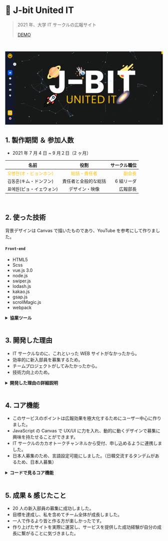 # :pushpin: J-bit United IT

> 2021 年、大学 IT サークルの広報サイト
>
> <a href="https://bit.ly/3yNto4e" target="_blank" style="fontSize:50px">DEMO</a>

</br>

![screenshot](./src/assets/readme/screenshot.png)

## 1. 製作期間 ＆ 参加人数

- 2021 年 7 月 4 日 ~ 9 月２日（2 ヶ月）

| 名前                                                      |                      役割                       |                              サークル職位 |
| --------------------------------------------------------- | :---------------------------------------------: | ----------------------------------------: |
| <span style="color:#fdc000">오병헌(オ・ビョンホン)</span> | <span style="color:#fdc000">総括・責任者</sapn> | <span style="color:#fdc000">副会長</span> |
| 김동훈(キム・ドンフン)                                    |              責任者と全般的な総括               |                                6 組リーダ |
| 표예원(ピョ・イェウォン)                                  |                 デザイン・映像                  |                                  広報部長 |

</br>

## 2. 使った技術

背景デザインは Canvas で描いたものであり、YouTube を参考にして作りました。

#### `Front-end`

- HTML5
- Scss
- vue.js 3.0
- node.js
- swiper.js
- lodash.js
- kakao.js
- gsap.js
- scrollMagic.js
- webpack

<details>
	<summary><b>協業ツール</b></summary>

![Slack](./src/assets/readme/Slack.png)

コミュニケーションツールは`Slack`や`kakaoTalk`を使い、効率的に働く環境でプロジェクトをすんなりと進めることができました。

![Slack](./src/assets/readme/Sourcetree.png)

`git`を活用し、協業することでお互いにコミュニケーションの重要性を気づきました。

</details>

<br>

## 3. 開発した理由

- IT サークルなのに、これといった WEB サイトがなかったから。
- 効率的に新入部員を募集するため。
- チームプロジェクトがしてみたかったから。
- 技術力向上のため。

<details>
	<summary><b>開発した理由の詳細説明</b></summary>
	<div markdown="1">
	
IT サークルの部員募集を効率的にするため、３人で作った初チームプロジェクトです。2020 年コロナ禍のせいで、サークル活動をする部員が少なくなっていました。

このままだと当時、副会長だった私は人の不足でサークル運営に支障が出る危機感を感じ、現実的に状況を把握し、役員会議を開き、積極的に現問題について語り合いました。

その結果、チームプロジェクトの経験がなかった私は、サークル専用のサイトを作り、広報することを提案し、3 人でこのプロジェクトをチャレンジすることになりました。

</div>
</details>

<br>

## 4. コア機能

- このサービスのポイントは広報効果を極大化するためにユーザー中心に作りました。
- JavaScript の Canvas で UX/UI に力を入れ、動的に動くデザインで募集に興味を持たせることができます。
- IT サークルのカカオトークチャンネルから受付、申し込めるように連携しました。
- 日本人募集のため、言語設定可能にしました。（日韓交流するタンデムがあるため、日本人募集）

<details>
	<summary><b>コードで見るコア機能</b></summary>

### 4.1. Canvas

- **Background Canvas** :pushpin: [コード確認](https://github.com/hi1004/United-IT-Promotion/tree/master/src/config/background)

### 4.2. Kakao.js

![](https://raw.githubusercontent.com/hi1004/United-IT-Promotion/master/src/assets/markdown/kakao.jpg)

- **SDK を初期化** :pushpin: [コード確認](https://github.com/hi1004/United-IT-Promotion/blob/master/index.html#L125-L133)
- 受付の効率を上げることができました。
- <a href="https://developers.kakao.com/docs/latest/ko/getting-started/sdk-js" target="_blank">参考サイト</a>


### 4.3. 言語設定機能

## 成果
- 15人の新入部員の募集に成功した。
- 目標を達成し、私を含めチーム全体が成長した。

- **RouterLink** :pushpin: [コード確認](https://github.com/hi1004/United-IT-Promotion/blob/master/src/components/etc/SidebarMenu.vue#L87-L108)

- [参考サイト](https://router.vuejs.org/api/)

### 4.4 SideNavbar ScrollTrigger

- **Link Click & Scroll Event** :pushpin: [コード確認](https://github.com/hi1004/United-IT-Promotion/blob/master/src/config/etc/sidebarMenu.js#L81-L249)
- gsap の ScrollTrigger を活用しました。
- [参考サイト](https://greensock.com/docs/v3/Plugins/ScrollTrigger)

</details>

</br>

## 5. 成果 & 感じたこと

- 20 人の新入部員の募集に成功しました。
- 目標を達成し、私を含めてチーム全体が成長しました。
- 一人で作るより皆と作る方が楽しかったです。
- 作り上げたサイトを実際に運営し、サービスを提供した成功経験が自分の成長に繋がることに気づきました。

